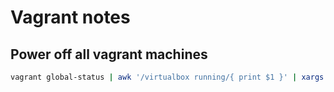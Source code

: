 # Vagrant notes

## Power off all vagrant machines
```bash
vagrant global-status | awk '/virtualbox running/{ print $1 }' | xargs vagrant halt
```
